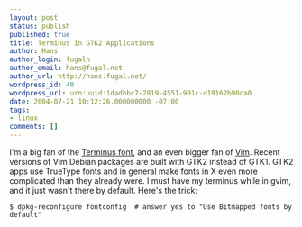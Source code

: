 ```yaml
---
layout: post
status: publish
published: true
title: Terminus in GTK2 Applications
author: Hans
author_login: fugalh
author_email: hans@fugal.net
author_url: http://hans.fugal.net/
wordpress_id: 40
wordpress_url: urn:uuid:1dadbbc7-2819-4551-901c-d19162b90ca0
date: 2004-07-21 10:12:26.000000000 -07:00
tags:
- linux
comments: []
---
```

<p>I'm a big fan of the <a href="http://www.is-vn.bg/hamster/jimmy-en.html">Terminus
font</a>, and an even bigger fan of
<a href="http://www.vim.org/">Vim</a>. Recent versions of Vim Debian packages are built
with GTK2 instead of GTK1. GTK2 apps use TrueType fonts and in general make
fonts in X even more complicated than they already were. I must have my
terminus while in gvim, and it just wasn't there by default. Here's the trick:</p>

<pre><code>$ dpkg-reconfigure fontconfig  # answer yes to "Use Bitmapped fonts by default"
</code></pre>
